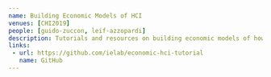 ```yaml
---
name: Building Economic Models of HCI
venues: [CHI2019]
people: [guido-zuccon, leif-azzopardi]
description: Tutorials and resources on building economic models of how people interact with interfaces and systems.
links: 
 - url: https://github.com/ielab/economic-hci-tutorial
   name: GitHub
---
```


